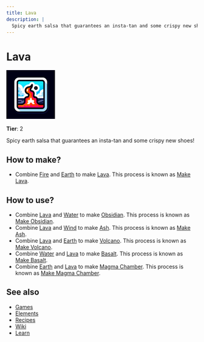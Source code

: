 ```yaml
---
title: Lava
description: |
  Spicy earth salsa that guarantees an insta-tan and some crispy new shoes!
---
```

# Lava

![](../images/item.lava.png)

**Tier**: 2

Spicy earth salsa that guarantees an insta-tan and some crispy new shoes!

## How to make?

* Combine [Fire](/wiki/elements/fire) and [Earth](/wiki/elements/earth) to make [Lava](/wiki/elements/lava). This process is known as [Make Lava](/wiki/recipes/make-lava).

## How to use?

* Combine [Lava](/wiki/elements/lava) and [Water](/wiki/elements/water) to make [Obsidian](/wiki/elements/obsidian). This process is known as [Make Obsidian](/wiki/recipes/make-obsidian).
* Combine [Lava](/wiki/elements/lava) and [Wind](/wiki/elements/wind) to make [Ash](/wiki/elements/ash). This process is known as [Make Ash](/wiki/recipes/make-ash).
* Combine [Lava](/wiki/elements/lava) and [Earth](/wiki/elements/earth) to make [Volcano](/wiki/elements/volcano). This process is known as [Make Volcano](/wiki/recipes/make-volcano).
* Combine [Water](/wiki/elements/water) and [Lava](/wiki/elements/lava) to make [Basalt](/wiki/elements/basalt). This process is known as [Make Basalt](/wiki/recipes/make-basalt).
* Combine [Earth](/wiki/elements/earth) and [Lava](/wiki/elements/lava) to make [Magma Chamber](/wiki/elements/magma-chamber). This process is known as [Make Magma Chamber](/wiki/recipes/make-magma-chamber).

## See also

* [Games](/wiki/games)
* [Elements](/wiki/elements)
* [Recipes](/wiki/recipes)
* [Wiki](/wiki/index)
* [Learn](/learn/index)